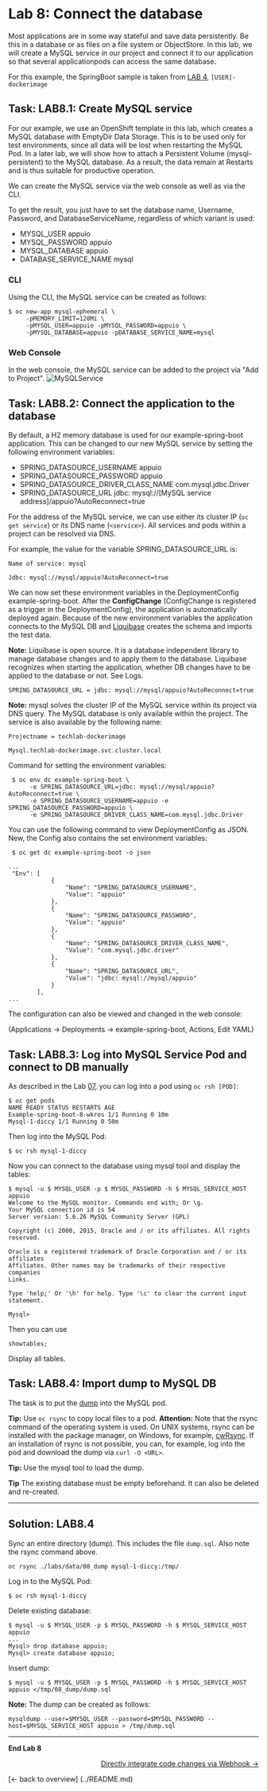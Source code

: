 # Lab 8: Connect the database

Most applications are in some way stateful and save data persistently. Be this in a database or as files on a file system or ObjectStore. In this lab, we will create a MySQL service in our project and connect it to our application so that several applicationpods can access the same database.

For this example, the SpringBoot sample is taken from [LAB 4](04_deploy_dockerimage.md), `[USER]-dockerimage`

## Task: LAB8.1: Create MySQL service

For our example, we use an OpenShift template in this lab, which creates a MySQL database with EmptyDir Data Storage. This is to be used only for test environments, since all data will be lost when restarting the MySQL Pod. In a later lab, we will show how to attach a Persistent Volume (mysql-persistent) to the MySQL database. As a result, the data remain at Restarts and is thus suitable for productive operation.

We can create the MySQL service via the web console as well as via the CLI.

To get the result, you just have to set the database name, Username, Password, and DatabaseServiceName, regardless of which variant is used:

- MYSQL_USER appuio
- MYSQL_PASSWORD appuio
- MYSQL_DATABASE appuio
- DATABASE_SERVICE_NAME mysql

### CLI

Using the CLI, the MySQL service can be created as follows:

```
$ oc new-app mysql-ephemeral \
     -pMEMORY_LIMIT=128Mi \
     -pMYSQL_USER=appuio -pMYSQL_PASSWORD=appuio \
     -pMYSQL_DATABASE=appuio -pDATABASE_SERVICE_NAME=mysql
```

### Web Console

In the web console, the MySQL service can be added to the project via "Add to Project".
![MySQLService](../images/lab_8_addmysql_service.png)


## Task: LAB8.2: Connect the application to the database

By default, a H2 memory database is used for our example-spring-boot application. This can be changed to our new MySQL service by setting the following environment variables:

- SPRING_DATASOURCE_USERNAME appuio
- SPRING_DATASOURCE_PASSWORD appuio
- SPRING_DATASOURCE_DRIVER_CLASS_NAME com.mysql.jdbc.Driver
- SPRING_DATASOURCE_URL jdbc: mysql://[MySQL service address]/appuio?AutoReconnect=true

For the address of the MySQL service, we can use either its cluster IP (`oc get service`) or its DNS name (` <service> `). All services and pods within a project can be resolved via DNS.

For example, the value for the variable SPRING_DATASOURCE_URL is:
```
Name of service: mysql

Jdbc: mysql://mysql/appuio?AutoReconnect=true
```

We can now set these environment variables in the DeploymentConfig example-spring-boot. After the **ConfigChange** (ConfigChange is registered as a trigger in the DeploymentConfig), the application is automatically deployed again. Because of the new environment variables the application connects to the MySQL DB and [Liquibase](http://www.liquibase.org/) creates the schema and imports the test data.

**Note:** Liquibase is open source. It is a database independent library to manage database changes and to apply them to the database. Liquibase recognizes when starting the application, whether DB changes have to be applied to the database or not. See Logs.


```
SPRING_DATASOURCE_URL = jdbc: mysql://mysql/appuio?AutoReconnect=true
```

**Note:** mysql solves the cluster IP of the MySQL service within its project via DNS query. The MySQL database is only available within the project. The service is also available by the following name:

```
Projectname = techlab-dockerimage

Mysql.techlab-dockerimage.svc.cluster.local
```

Command for setting the environment variables:
```
 $ oc env dc example-spring-boot \
      -e SPRING_DATASOURCE_URL=jdbc: mysql://mysql/appuio?AutoReconnect=true \
      -e SPRING_DATASOURCE_USERNAME=appuio -e SPRING_DATASOURCE_PASSWORD=appuio \
      -e SPRING_DATASOURCE_DRIVER_CLASS_NAME=com.mysql.jdbc.Driver
```

You can use the following command to view DeploymentConfig as JSON. New, the Config also contains the set environment variables:

```
 $ oc get dc example-spring-boot -o json
```

```
...
 "Env": [
	        {
	            "Name": "SPRING_DATASOURCE_USERNAME",
	            "Value": "appuio"
	        },
	        {
	            "Name": "SPRING_DATASOURCE_PASSWORD",
	            "Value": "appuio"
	        },
	        {
	            "Name": "SPRING_DATASOURCE_DRIVER_CLASS_NAME",
	            "Value": "com.mysql.jdbc.driver"
	        },
	        {
	            "Name": "SPRING_DATASOURCE_URL",
	            "Value": "jdbc: mysql://mysql/appuio"
	        }
	    ],
...
```

The configuration can also be viewed and changed in the web console:

(Applications → Deployments → example-spring-boot, Actions, Edit YAML)

## Task: LAB8.3: Log into MySQL Service Pod and connect to DB manually

As described in the Lab [07](07_troubleshooting_ops.md), you can log into a pod using `oc rsh [POD]`:
```
$ oc get pods
NAME READY STATUS RESTARTS AGE
Example-spring-boot-8-wkros 1/1 Running 0 10m
Mysql-1-diccy 1/1 Running 0 50m

```

Then log into the MySQL Pod:
```
$ oc rsh mysql-1-diccy
```

Now you can connect to the database using mysql tool and display the tables:
```
$ mysql -u $ MYSQL_USER -p $ MYSQL_PASSWORD -h $ MYSQL_SERVICE_HOST appuio
Welcome to the MySQL monitor. Commands end with; Or \g.
Your MySQL connection id is 54
Server version: 5.6.26 MySQL Community Server (GPL)

Copyright (c) 2000, 2015, Oracle and / or its affiliates. All rights reserved.

Oracle is a registered trademark of Oracle Corporation and / or its affiliates
Affiliates. Other names may be trademarks of their respective companies
Links.

Type 'help;' Or '\h' for help. Type '\c' to clear the current input statement.

Mysql>
```

Then you can use

```
showtables;
```

Display all tables.


## Task: LAB8.4: Import dump to MySQL DB

The task is to put the [dump](https://raw.githubusercontent.com/appuio/techlab/lab-3.3/labs/data/08_dump/dump.sql) into the MySQL pod.


**Tip:** Use `oc rsync` to copy local files to a pod. **Attention:** Note that the rsync command of the operating system is used. On UNIX systems, rsync can be installed with the package manager, on Windows, for example, [cwRsync](https://www.itefix.net/cwrsync). If an installation of rsync is not possible, you can, for example, log into the pod and download the dump via `curl -O <URL>`.

**Tip:** Use the mysql tool to load the dump.

**Tip** The existing database must be empty beforehand. It can also be deleted and re-created.


---

## Solution: LAB8.4

Sync an entire directory (dump). This includes the file `dump.sql`. Also note the rsync command above.

```
oc rsync ./labs/data/08_dump mysql-1-diccy:/tmp/
```

Log in to the MySQL Pod:

```
$ oc rsh mysql-1-diccy
```

Delete existing database:

```
$ mysql -u $ MYSQL_USER -p $ MYSQL_PASSWORD -h $ MYSQL_SERVICE_HOST appuio
...
Mysql> drop database appuio;
Mysql> create database appuio;
```

Insert dump:

```
$ mysql -u $ MYSQL_USER -p $ MYSQL_PASSWORD -h $ MYSQL_SERVICE_HOST appuio </tmp/08_dump/dump.sql
```

**Note:** The dump can be created as follows:

```
mysqldump --user=$MYSQL_USER --password=$MYSQL_PASSWORD --host=$MYSQL_SERVICE_HOST appuio > /tmp/dump.sql
```


---

**End Lab 8**

<p width = "100px" align = "right"> <a href="09_dockerbuild_webhook.md"> Directly integrate code changes via Webhook → </a> </p>

[← back to overview] (../README.md)
